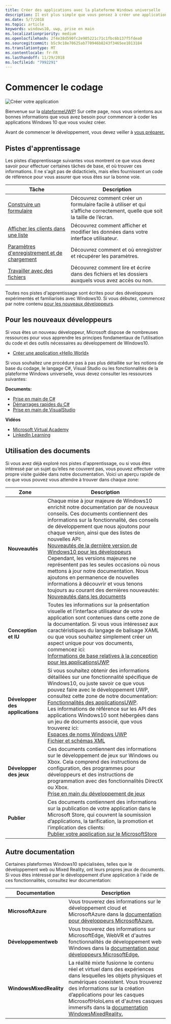 ```yaml
---
title: Créer des applications avec la plateforme Windows universelle
description: Il est plus simple que vous pensez à créer une application de plateforme Windows universelle (UWP) pour Windows 10.
ms.date: 5/7/2018
ms.topic: article
keywords: windows10, uwp, prise en main
ms.localizationpriority: medium
ms.openlocfilehash: 2f4e38d590fc2e905221c71c1fbc6b137f5fdea0
ms.sourcegitcommit: b5c9c18e70625ab770946b8243f3465ee1013184
ms.translationtype: MT
ms.contentlocale: fr-FR
ms.lasthandoff: 11/29/2018
ms.locfileid: "7992291"
---
```

# <a name="start-coding"></a>Commencer le codage

![Créer votre application](images/build-your-app.png)

Bienvenue sur la [plateformeUWP](universal-application-platform-guide.md)! Sur cette page, nous vous orientons aux bonnes informations que vous avez besoin pour commencer à coder les applications Windows 10 que vous voulez créer.

Avant de commencer le développement, vous devez veiller à [vous préparer.](get-set-up.md)

## <a name="learning-tracks"></a>Pistes d'apprentissage

Les pistes d’apprentissage suivantes vous montrent ce que vous devez savoir pour effectuer certaines tâches de base, et où trouver ces informations. Il ne s'agit pas de didacticiels, mais elles fournissent un code de référence pour vous assurer que vous êtes sur la bonne voie.

| Tâche | Description |
| --- | --- |
| [Construire un formulaire](construct-form-learning-track.md) | Découvrez comment créer un formulaire facile à utiliser et qui s’affiche correctement, quelle que soit la taille de l’écran. | 
| [Afficher les clients dans une liste](display-customers-in-list-learning-track.md) | Découvrez comment afficher et modifier les données dans votre interface utilisateur. | 
| [Paramètres d'enregistrement et de chargement](settings-learning-track.md) | Découvrez comment et où enregistrer et récupérer les paramètres. |
| [Travailler avec des fichiers](fileio-learning-track.md) | Découvrez comment lire et écrire dans des fichiers et les dossiers auxquels vous avez accès ou non. | 

Toutes nos pistes d'apprentissage sont écrites pour des développeurs expérimentés et familiarisés avec Windows10. Si vous débutez, commencez par notre contenu [pour les nouveaux développeurs](#For-new-developers).

## <a name="for-new-developers"></a>Pour les nouveaux développeurs

Si vous êtes un nouveau développeur, Microsoft dispose de nombreuses ressources pour vous apprendre les principes fondamentaux de l’utilisation du code et des outils nécessaires au développement de Windows10. 

* [Créer une application «Hello World»](your-first-app.md)

Si vous souhaitez une procédure pas à pas plus détaillée sur les notions de base du codage, le langage C#, Visual Studio ou les fonctionnalités de la plateforme Windows universelle, vous devez consulter les ressources suivantes:

**Documents:**

* [Prise en main de C#](https://docs.microsoft.com/dotnet/csharp/getting-started/)
* [Démarrages rapides du C#](https://docs.microsoft.com/dotnet/csharp/quick-starts/index)
* [Prise en main de VisualStudio](https://docs.microsoft.com/visualstudio/ide/)

**Vidéos**

* [Microsoft Virtual Academy](https://mva.microsoft.com/training-topics/c-app-development#!level=Beginner&lang=1033)
* [LinkedIn Learning](https://www.linkedin.com/learning/learning-universal-windows-app-development/welcome)

## <a name="using-the-docs"></a>Utilisation des documents

Si vous avez déjà exploré nos pistes d'apprentissage, ou si vous êtes intéressé par un sujet qu’elles ne couvrent pas, vous pouvez effectuer votre propre visite guidée dans notre documentation. Voici un aperçu rapide de ce que vous pouvez vous attendre à trouver dans chaque zone:

| Zone | Description |
| --- | --- |
| **Nouveautés** | Chaque mise à jour majeure de Windows10 enrichit notre documentation par de nouveaux conseils. Ces documents contiennent des informations sur la fonctionnalité, des conseils de développement que nous ajoutons pour chaque version, ainsi que des listes de nouvelles API: </br>   [Nouveautés de la dernière version de Windows10 pour les développeurs](../whats-new/windows-10-version-latest.md) </br> Cependant, les versions majeures ne représentent pas les seules occasions où nous mettons à jour notre documentation. Nous ajoutons en permanence de nouvelles informations à découvrir et vous tenons toujours au courant des dernières nouveautés: </br>   [Nouveautés dans les documents](../whats-new/windows-docs-latest.md) |
| **Conception et IU** | Toutes les informations sur la présentation visuelle et l’interface utilisateur de votre application sont contenues dans cette zone de la documentation. Si vous vous intéressez aux caractéristiques du langage de balisage XAML ou que vous souhaitez simplement créer un aspect unique pour vos documents, commencez ici: </br>   [Informations de base relatives à la conception pour les applicationsUWP](../design/basics/index.md) |
| **Développer des applications** | Si vous souhaitez obtenir des informations détaillées sur une fonctionnalité spécifique de Windows10, ou juste savoir ce que vous pouvez faire avec le développement UWP, consultez cette zone de notre documentation: </br>   [Fonctionnalités des applicationsUWP](../develop/index.md). </br> Les informations de référence sur les API des applications Windows10 sont hébergées dans un jeu de documents associé, que vous trouverez ici: </br>   [Espaces de noms Windows UWP](https://docs.microsoft.com/en-us/uwp/api/) </br>   [Fichier et schémas XML](https://docs.microsoft.com/uwp/schemas/) |
| **Développer des jeux** | Ces documents contiennent des informations sur le développement de jeux sur Windows ou Xbox. Cela comprend des instructions de configuration, des programmes pour développeurs et des instructions de programmation avec des fonctionnalités DirectX ou Xbox. </br>   [Prise en main du développement de jeux](../gaming/getting-started.md) |
| **Publier** | Ces documents contiennent des informations sur la publication de votre application dans le Microsoft Store, qui couvrent la soumission d’applications, la tarification, la promotion et l’implication des clients: </br>   [Publier votre application sur le MicrosoftStore](../publish/index.md) |

## <a name="other-docs"></a>Autre documentation

Certaines plateformes Windows10 spécialisées, telles que le développement web ou Mixed Reality, ont leurs propres jeux de documents. Si vous êtes intéressé par le développement d’une application à l'aide de ces fonctionnalités, consultez leur documentation:

| Documentation | Description |
| --- | --- |
| **MicrosoftAzure** | Vous trouverez des informations sur le développement cloud et MicrosoftAzure dans la [documentation pour développeurs MicrosoftAzure.](https://docs.microsoft.com/azure/) |
| **Développementweb** | Vous trouverez des informations sur MicrosoftEdge, WebVR et d'autres fonctionnalités de développement web Windows dans la [documentation pour développeurs MicrosoftEdge.](https://docs.microsoft.com/microsoft-edge/) |
| **WindowsMixedReality** | La réalité mixte fusionne le contenu réel et virtuel dans des expériences dans lesquelles les objets physiques et numériques coexistent. Vous trouverez des informations sur la création d’applications pour les casques MicrosoftHoloLens et d'autres casques immersifs dans la [documentation WindowsMixedReality.](https://docs.microsoft.com/en-us/windows/mixed-reality/)|
